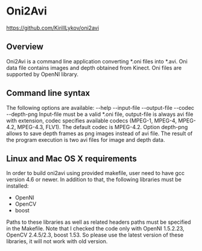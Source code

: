 Oni2Avi
============================

https://github.com/KirillLykov/oni2avi

Overview
--------

Oni2Avi is a command line application converting *.oni files into *.avi.
Oni data file contains images and depth obtained from Kinect. Oni files 
are supported by OpenNI library.

Command line syntax
--------------------------

The following options are available:
--help
--input-file
--output-file
--codec
--depth-png
Input-file must be a valid *.oni file, output-file is always avi file with extension,
codec specifies available codecs (MPEG-1, MPEG-4, MPEG-4.2, MPEG-4.3, FLV1). The default
codec is MPEG-4.2. Option depth-png allows to save depth frames as png images instead of avi file.
The result of the program execution is two avi files for image and depth data.

Linux and Mac OS X requirements
--------------------------

In order to build oni2avi using provided makefile, user need to have gcc version 4.6 or newer.
In addition to that, the following libraries must be installed:
* OpenNI
* OpenCV
* boost

Paths to these libraries as well as related headers paths must be specified in the Makefile. 
Note that I checked the code only with OpenNI 1.5.2.23, OpenCV 2.4.5/2.3, boost 1.53. So please use 
the latest version of these libraries, it will not work with old version.
